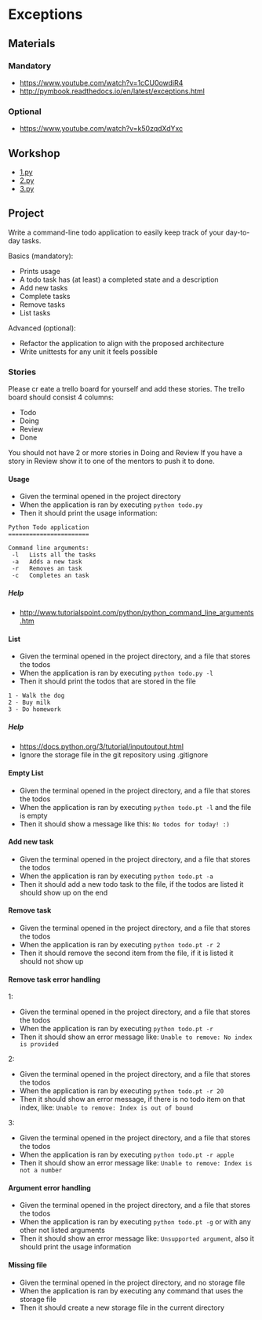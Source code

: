 # Exceptions

## Materials
### Mandatory
 - https://www.youtube.com/watch?v=1cCU0owdiR4 
 - http://pymbook.readthedocs.io/en/latest/exceptions.html

### Optional
 - https://www.youtube.com/watch?v=k50zqdXdYxc


## Workshop
 - [1.py](workshop/1.py)
 - [2.py](workshop/2.py)
 - [3.py](workshop/3.py)

## Project

Write a command-line todo application to easily keep track of your day-to-day tasks.

Basics (mandatory):

 - Prints usage
 - A todo task has (at least) a completed state and a description
 - Add new tasks
 - Complete tasks
 - Remove tasks
 - List tasks

Advanced (optional):
 - Refactor the application to align with the proposed architecture
 - Write unittests for any unit it feels possible

### Stories
Please cr eate a trello board for yourself and add these stories.
The trello board should consist 4 columns:
 - Todo
 - Doing
 - Review
 - Done

You should not have 2 or more stories in Doing and Review
If you have a story in Review show it to one of the mentors to push it to done.

#### Usage
 - Given the terminal opened in the project directory
 - When the application is ran by executing `python todo.py`
 - Then it should print the usage information:
```
Python Todo application
=======================

Command line arguments:
 -l   Lists all the tasks
 -a   Adds a new task
 -r   Removes an task
 -c   Completes an task
```

##### Help
 - http://www.tutorialspoint.com/python/python_command_line_arguments.htm


#### List
 - Given the terminal opened in the project directory, and a file that stores the todos
 - When the application is ran by executing `python todo.py -l`
 - Then it should print the todos that are stored in the file
```
1 - Walk the dog
2 - Buy milk
3 - Do homework
```
##### Help
 - https://docs.python.org/3/tutorial/inputoutput.html
 - Ignore the storage file in the git repository using .gitignore

#### Empty List
 - Given the terminal opened in the project directory, and a file that stores the todos
 - When the application is ran by executing `python todo.pt -l` and the file is empty
 - Then it should show a message like this: `No todos for today! :)`

#### Add new task
 - Given the terminal opened in the project directory, and a file that stores the todos
 - When the application is ran by executing `python todo.pt -a`
 - Then it should add a new todo task to the file, if the todos are listed it should show up on the end

#### Remove task
 - Given the terminal opened in the project directory, and a file that stores the todos
 - When the application is ran by executing `python todo.pt -r 2`
 - Then it should remove the second item from the file, if it is listed it should not show up

#### Remove task error handling
1:

 - Given the terminal opened in the project directory, and a file that stores the todos
 - When the application is ran by executing `python todo.pt -r`
 - Then it should show an error message like: `Unable to remove: No index is provided`

2:

 - Given the terminal opened in the project directory, and a file that stores the todos
 - When the application is ran by executing `python todo.pt -r 20`
 - Then it should show an error message, if there is no todo item on that index, like: `Unable to remove: Index is out of bound`

3:

 - Given the terminal opened in the project directory, and a file that stores the todos
 - When the application is ran by executing `python todo.pt -r apple`
 - Then it should show an error message like: `Unable to remove: Index is not a number`

#### Argument error handling
 - Given the terminal opened in the project directory, and a file that stores the todos
 - When the application is ran by executing `python todo.pt -g` or with any other not listed arguments
 - Then it should show an error message like: `Unsupported argument`, also it should print the usage information

#### Missing file
 - Given the terminal opened in the project directory, and no storage file
 - When the application is ran by executing any command that uses the storage file
 - Then it should create a new storage file in the current directory
